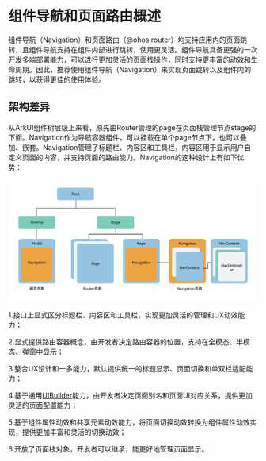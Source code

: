# 组件导航和页面路由概述

组件导航（Navigation）和页面路由（@ohos.router）均支持应用内的页面跳转，且组件导航支持在组件内部进行跳转，使用更灵活。组件导航具备更强的一次开发多端部署能力，可以进行更加灵活的页面栈操作，同时支持更丰富的动效和生命周期。因此，推荐使用组件导航（Navigation）来实现页面跳转以及组件内的跳转，以获得更佳的使用体验。

## 架构差异

从ArkUI组件树层级上来看，原先由Router管理的page在页面栈管理节点stage的下面。Navigation作为导航容器组件，可以挂载在单个page节点下，也可以叠加、嵌套。Navigation管理了标题栏、内容区和工具栏，内容区用于显示用户自定义页面的内容，并支持页面的路由能力。Navigation的这种设计上有如下优势：

![navigation_introduction](./figures/navigation_introduction.png)

1.接口上显式区分标题栏、内容区和工具栏，实现更加灵活的管理和UX动效能力；

2.显式提供路由容器概念，由开发者决定路由容器的位置，支持在全模态、半模态、弹窗中显示；

3.整合UX设计和一多能力，默认提供统一的标题显示、页面切换和单双栏适配能力；

4.基于通用[UIBuilder](./paradigm/cj-macro-builder.md)能力，由开发者决定页面别名和页面UI对应关系，提供更加灵活的页面配置能力；

5.基于组件属性动效和共享元素动效能力，将页面切换动效转换为组件属性动效实现，提供更加丰富和灵活的切换动效；

6.开放了页面栈对象，开发者可以继承，能更好地管理页面显示。
